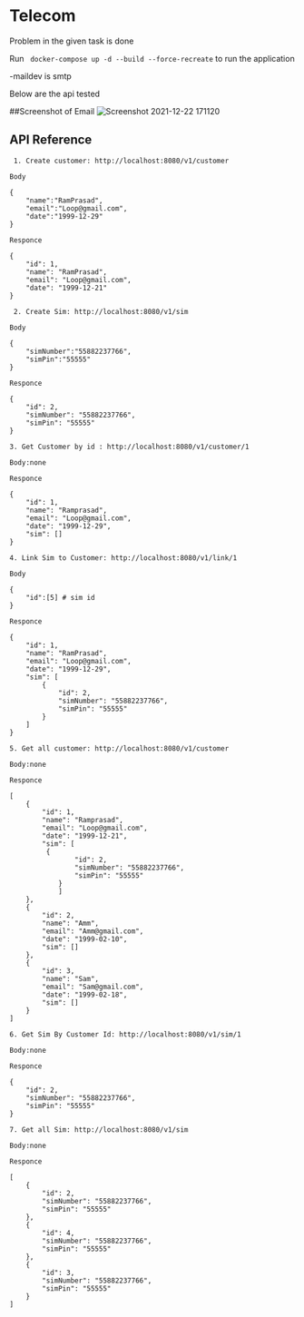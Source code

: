 # Telecom

Problem in the given task is done 

Run ``` docker-compose up -d --build --force-recreate``` to run the  application

-maildev is smtp

Below are the api tested

##Screenshot of Email
![Screenshot 2021-12-22 171120](https://user-images.githubusercontent.com/83490407/147094579-28d9e08c-6037-4c98-9f1c-8230ea3c9dc4.png)
## API Reference



```http
 1. Create customer: http://localhost:8080/v1/customer

Body

{
    "name":"RamPrasad",
    "email":"Loop@gmail.com",
    "date":"1999-12-29"
}

Responce

{
    "id": 1,
    "name": "RamPrasad",
    "email": "Loop@gmail.com",
    "date": "1999-12-21"
}

```





```http
 2. Create Sim: http://localhost:8080/v1/sim

Body

{
    "simNumber":"55882237766",
    "simPin":"55555"
}

Responce

{
    "id": 2,
    "simNumber": "55882237766",
    "simPin": "55555"
}
```

```http
3. Get Customer by id : http://localhost:8080/v1/customer/1

Body:none

Responce

{
    "id": 1,
    "name": "Ramprasad",
    "email": "Loop@gmail.com",
    "date": "1999-12-29",
    "sim": []
}

```
```http
4. Link Sim to Customer: http://localhost:8080/v1/link/1

Body

{
    "id":[5] # sim id
}

Responce

{
    "id": 1,
    "name": "RamPrasad",
    "email": "Loop@gmail.com",
    "date": "1999-12-29",
    "sim": [
        {
            "id": 2,
            "simNumber": "55882237766",
            "simPin": "55555"
        }
    ]
}

```
```http
5. Get all customer: http://localhost:8080/v1/customer

Body:none

Responce

[
    {
        "id": 1,
        "name": "Ramprasad",
        "email": "Loop@gmail.com",
        "date": "1999-12-21",
        "sim": [
         {
                "id": 2,
                "simNumber": "55882237766",
                "simPin": "55555"
            }
            ]
    },
    {
        "id": 2,
        "name": "Amm",
        "email": "Amm@gmail.com",
        "date": "1999-02-10",
        "sim": []
    },
    {
        "id": 3,
        "name": "Sam",
        "email": "Sam@gmail.com",
        "date": "1999-02-18",
        "sim": []
    }
]
```
```http
6. Get Sim By Customer Id: http://localhost:8080/v1/sim/1

Body:none

Responce

{
    "id": 2,
    "simNumber": "55882237766",
    "simPin": "55555"
}

```
```http
7. Get all Sim: http://localhost:8080/v1/sim

Body:none

Responce

[
    {
        "id": 2,
        "simNumber": "55882237766",
        "simPin": "55555"
    },
    {
        "id": 4,
        "simNumber": "55882237766",
        "simPin": "55555"
    },
    {
        "id": 3,
        "simNumber": "55882237766",
        "simPin": "55555"
    }
]
```
